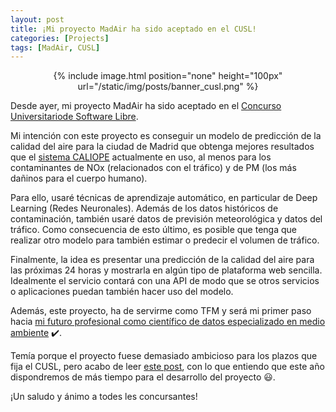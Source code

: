 ```yaml
---
layout: post
title: ¡Mi proyecto MadAir ha sido aceptado en el CUSL!
categories: [Projects]
tags: [MadAir, CUSL]
---
```


<center>
{% include image.html position="none" height="100px" url="/static/img/posts/banner_cusl.png" %}
</center>

Desde ayer, mi proyecto MadAir ha sido aceptado en el [Concurso Universitariode Software Libre](https://concursosoftwarelibre.org).

Mi intención con este proyecto es conseguir un modelo de predicción de la calidad del aire para la ciudad de Madrid que obtenga mejores resultados que el [sistema CALIOPE](http://www.bsc.es/caliope/es) actualmente en uso, al menos para los contaminantes de NOx (relacionados con el tráfico) y de PM (los más dañinos para el cuerpo humano).

Para ello, usaré técnicas de aprendizaje automático, en particular de Deep Learning (Redes Neuronales). Además de los datos históricos de contaminación, también usaré datos de previsión meteorológica y datos del tráfico. Como consecuencia de esto último, es posible que tenga que realizar otro modelo para también estimar o predecir el volumen de tráfico.

Finalmente, la idea es presentar una predicción de la calidad del aire para las próximas 24 horas y mostrarla en algún tipo de plataforma web sencilla. Idealmente el servicio contará con una API de modo que se otros servicios o aplicaciones puedan también hacer uso del modelo.

Además, este proyecto, ha de servirme como TFM y será mi primer paso hacia [mi futuro profesional como científico de datos especializado en medio ambiente](/professional-future.html) :heavy_check_mark:.

Temía porque el proyecto fuese demasiado ambicioso para los plazos que fija el CUSL, pero acabo de leer [este post](https://concursosoftwarelibre.org/1920/node/50), con lo que entiendo que este año dispondremos de más tiempo para el desarrollo del proyecto :smiley:.

¡Un saludo y ánimo a todes les concursantes!
